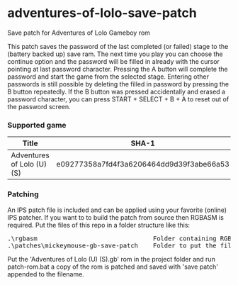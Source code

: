 # adventures-of-lolo-save-patch
Save patch for Adventures of Lolo Gameboy rom

This patch saves the password of the last completed (or failed) stage to the (battery backed up) save ram. The next time you play you can choose the continue option and the password will be filled in already with the cursor pointing at last password character. Pressing the A button will complete the password and start the game from the selected stage. Entering other passwords is still  possible by deleting the filled in password by pressing the B button repeatedly. If the B button was pressed accidentally and erased a password character, you can press START + SELECT + B + A to reset out of the password screen.

### Supported game
| Title                                | SHA-1                                    |
| ------------------------------------ | ---------------------------------------- |
| Adventures of Lolo (U) (S)           | e09277358a7fd4f3a6206464dd9d39f3abe66a53 |

### Patching

An IPS patch file is included and can be applied using your favorite (online)
IPS patcher. If you want to to build the patch from source then RGBASM is
required. Put the files of this repo in a folder structure like this:

<pre>
.\rgbasm                               Folder containing RGBASM executables.
.\patches\mickeymouse-gb-save-patch    Folder to put the files of this repo.
</pre>

Put the 'Adventures of Lolo (U) (S).gb' rom in the project folder and run patch-rom.bat
a copy of the rom is patched and saved with 'save patch' appended to the filename.
